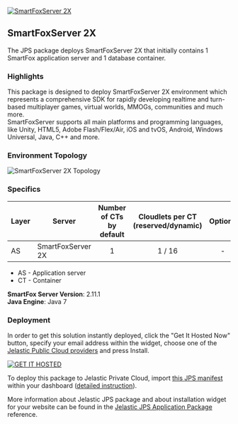 [![SmartFoxServer 2X](../images/sfs2x_logo.png)](../smartfoxserver-2x)
##  SmartFoxServer 2X

The JPS package deploys SmartFoxServer 2X that initially contains 1 SmartFox application server and 1 database container. 

### Highlights
This package is designed to deploy SmartFoxServer 2X environment which represents a comprehensive SDK for rapidly developing realtime and turn-based multiplayer games, virtual worlds, MMOGs, communities and much more.<br />
SmartFoxServer supports all main platforms and programming languages, like Unity, HTML5, Adobe Flash/Flex/Air, iOS and tvOS, Android, Windows Universal, Java, C++ and more.

### Environment Topology

![SmartFoxServer 2X Topology](https://docs.google.com/drawings/d/1J4mMPvsW0yRzWkFjNfG46nPl5iCEf0MKqbOPXJUXA2k/pub?w=281&h=119)

### Specifics

Layer                |     Server    | Number of CTs <br/> by default | Cloudlets per CT <br/> (reserved/dynamic) | Options
-------------------- | --------------| :----------------------------: | :---------------------------------------: | :-----:
AS                   | SmartFoxServer 2X |       1                        |           1 / 16                          | -

* AS - Application server 
* CT - Container

**SmartFox Server Version**: 2.11.1<br/>
**Java Engine**: Java 7<br/>

### Deployment

In order to get this solution instantly deployed, click the "Get It Hosted Now" button, specify your email address within the widget, choose one of the [Jelastic Public Cloud providers](https://jelastic.cloud) and press Install.

[![GET IT HOSTED](https://raw.githubusercontent.com/jelastic-jps/jpswiki/master/images/getithosted.png)](https://jelastic.com/install-application/?manifest=https%3A%2F%2Fgithub.com%2Fjelastic-jps%2Fsmartfoxserver-2x%2Fraw%2Fmaster%2Fmanifest.jps)

To deploy this package to Jelastic Private Cloud, import [this JPS manifest](../../raw/master/manifest.jps) within your dashboard ([detailed instruction](https://docs.jelastic.com/environment-export-import#import)).

More information about Jelastic JPS package and about installation widget for your website can be found in the [Jelastic JPS Application Package](https://github.com/jelastic-jps/jpswiki/wiki/Jelastic-JPS-Application-Package) reference.